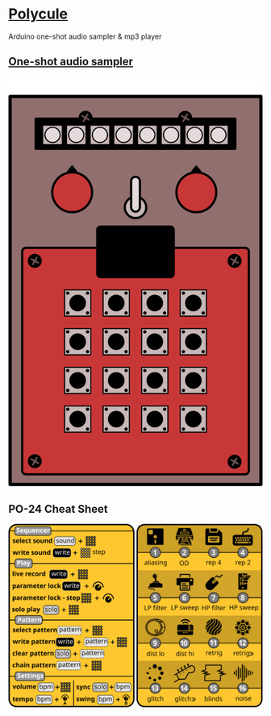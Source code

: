 # [Polycule](https://kbsezginel.github.io/polycule)
Arduino one-shot audio sampler &amp; mp3 player

## [One-shot audio sampler](https://kbsezginel.github.io/polycule/one-shot)

<p align="center"><img src="assets/img/polycule-one-shot-front.png"></p>


## PO-24 Cheat Sheet
<img src="assets/img/PO-24-cheat-sheet.svg">
